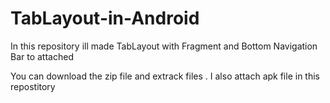 # TabLayout-in-Android
In this repository ill made TabLayout with Fragment and Bottom Navigation Bar to attached

You can download the zip file and extrack files . I also attach apk file in this repostitory

